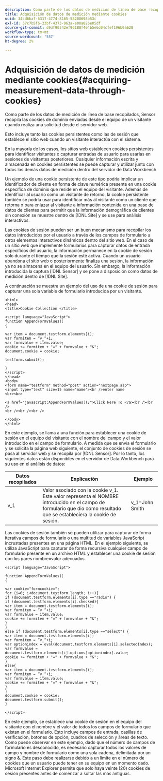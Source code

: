 ```yaml
---
description: Como parte de los datos de medición de línea de base recopilados, Sensor recopila las cookies de dominio enviadas desde el equipo de un visitante cuando realiza una solicitud desde el servidor web.
title: Adquisición de datos de medición mediante cookies
uuid: 34cd6baf-6317-4774-8165-58208698b53c
exl-id: 37c7b5f6-33bf-4373-963a-e08a826e05df
source-git-commit: d9df90242ef96188f4e4b5e6d04cfef196b0a628
workflow-type: tm+mt
source-wordcount: '587'
ht-degree: 2%

---
```


# Adquisición de datos de medición mediante cookies{#acquiring-measurement-data-through-cookies}

Como parte de los datos de medición de línea de base recopilados, Sensor recopila las cookies de dominio enviadas desde el equipo de un visitante cuando realiza una solicitud desde el servidor web.

Esto incluye tanto las cookies persistentes como las de sesión que establece el sitio web cuando un visitante interactúa con el sistema.

En la mayoría de los casos, los sitios web establecen cookies persistentes para identificar visitantes o capturar entradas de usuario para usarlas en sesiones de visitantes posteriores. Cualquier información escrita y almacenada en cookies persistentes se puede capturar y utilizar junto con todos los demás datos de medición dentro del servidor de Data Workbench.

Un ejemplo de una cookie persistente de este tipo podría implicar un identificador de cliente en forma de clave numérica presente en una cookie específica de dominio que reside en el equipo del visitante. Además de identificar al usuario como un visitante de retorno, la cookie persistente también se podría usar para identificar más al visitante como un cliente que retorna o para enlazar al visitante a información contenida en una base de datos de clientes para permitir que la información demográfica de clientes sin conexión se muestre dentro de [!DNL Site] y se use para análisis interactivos.

Las cookies de sesión pueden ser un buen mecanismo para recopilar los datos introducidos por el usuario a través de los campos de formulario u otros elementos interactivos dinámicos dentro del sitio web. En el caso de un sitio web que implemente formularios para capturar datos de entrada específicos del usuario, la información permanece en la cookie de sesión solo durante el tiempo que la sesión esté activa. Cuando un usuario abandona el sitio web o posteriormente finaliza una sesión, la información ya no se almacena en el equipo del usuario. Sin embargo, la información introducida la captura [!DNL Sensor] y se pone a disposición como datos de medición dentro de [!DNL Site].

A continuación se muestra un ejemplo del uso de una cookie de sesión para capturar una sola variable de formulario introducida por un visitante.

```
<html> 
<head> 
<title>Cookie Collection </title> 
 
<script language="JavaScript"> 
function AppendFormValues() 
{ 
 
var item = document.testform.elements[i]; 
var formitem = “v_”+i; 
var formvalue = item.value; 
cookie += formitem + "=" + formvalue + "&"; 
document.cookie = cookie; 
 
testform.submit(); 
 
} 
</script> 
</head> 
<body> 
<form name="testform" method="post" action="nextpage.asp"> 
<input type="text" size=15 name="name"><br />enter name 
<br><br> 
 
<a href="javascript:AppendFormValues();">Click Here To </a><br /><br /> 
<br /><br /><br /> 
 
</body> 
</html> 
```

En este ejemplo, se llama a una función para establecer una cookie de sesión en el equipo del visitante con el nombre del campo y el valor introducido en el campo de formulario. A medida que se envía el formulario y se solicita la página web siguiente, el conjunto de cookies de sesión se pasa al servidor web y se recopila por [!DNL Sensor]. Por lo tanto, los siguientes datos están disponibles en el servidor de Data Workbench para su uso en el análisis de datos:

| Datos recopilados | Explicación | Ejemplo |
|---|---|---|
| v_1 | Valor asociado con la cookie v_1. Este valor representa el NOMBRE introducido en el campo de formulario que dio como resultado que se estableciera la cookie de sesión. | v_1=John Smith |

Las cookies de sesión también se pueden utilizar para capturar de forma iterativa campos de formulario o una multitud de variables JavaScript incrustadas presentes en una página HTML. En el ejemplo siguiente, se utiliza JavaScript para capturar de forma recursiva cualquier campo de formulario presente en un archivo HTML y establecer una cookie de sesión con los pares nombre=valor adecuados.

```
<script language="JavaScript"> 
 
function AppendFormValues() 
{ 
 
var cookie="formcookie="; 
for (i=0; i<document.testform.length; i++){ 
if (document.testform.elements[i].type =="radio") {            
if (document.testform.elements[i].checked){ 
var item = document.testform.elements[i]; 
var formitem = “v_”+i; 
var formvalue = item.value; 
cookie += formitem + "=" + formvalue + "&"; 
} 
} 
else if (document.testform.elements[i].type =="select") { 
var item = document.testform.elements[i]; 
var formitem = “v_”+i; 
var optionindex = eval(document.testform.elements[i].selectedIndex); 
var formvalue = document.testform.elements[i].options[optionindex].value;             
cookie += formitem + "=" + formvalue + "&"; 
} 
else{ 
var item = document.testform.elements[i]; 
var formitem = “v_”+i; 
var formvalue = item.value; 
cookie += formitem + "=" + formvalue + "&"; 
} 
} 
document.cookie = cookie; 
document.testform.submit(); 
} 
 
</script>
```

En este ejemplo, se establece una cookie de sesión en el equipo del visitante con el nombre y el valor de todos los campos de formulario que existan en el formulario. Esto incluye campos de entrada, casillas de verificación, botones de opción, cuadros de selección y áreas de texto. Como puede observar en este ejemplo, dado que el número de campos de formulario es desconocido, es necesario capturar todos los valores de campo y nombre de formulario como una sola cadena, delimitada por un signo &amp;. Este paso debe realizarse debido a un límite en el número de cookies que un usuario puede tener en su equipo en un momento dado. Microsoft Internet Explorer permite que solo haya veinte (20) cookies de sesión presentes antes de comenzar a soltar las más antiguas.
